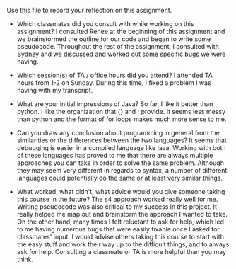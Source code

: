 Use this file to record your reflection on this assignment.

- Which classmates did you consult with while working on this assignment?
I consulted Renee at the beginning of this assignment and we brainstormed the outline for our code and began to write some pseudocode. Throughout the rest of the assignment, I consulted with Sydney and we discussed and worked out some specific bugs we were having.

- Which session(s) of TA / office hours did you attend?
I attended TA hours from 1-2 on Sunday. During this time, I fixed a problem I was having with my transcript. 

- What are your initial impressions of Java? 
So far, I like it better than python. I like the organization that {} and ; provide. It seems less messy than python and the format of for loops makes much more sense to me. 

- Can you draw any conclusion about programming in general from the similarities or the differences between the two languages? 
It seems that debugging is easier in a compiled language like java. Working with both of these languages has proved to me that there are always multiple approaches you can take in order to solve the same problem. Although they may seem very different in regards to syntax, a number of different languages could potentially do the same or at least very similar things. 

- What worked, what didn't, what advice would you give someone taking this course in the future?
The s4 approach worked really well for me. Writing pseudocode was also critical to my success in this project. It really helped me map out and brainstorm the approach I wanted to take. On the other hand, many times I felt reluctant to ask for help, which led to me having numerous bugs that were easily fixable once I asked for classmates' input. I would advise others taking this course to start with the easy stuff and work their way up to the difficult things, and to always ask for help. Consulting a classmate or TA is more helpful than you may think. 

